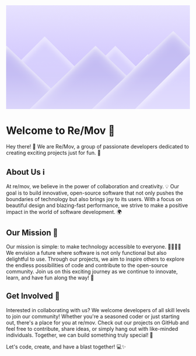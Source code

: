 ![Banner](/profile/Landing.png)


# Welcome to Re/Mov 🚀

Hey there! 👋 We are Re/Mov, a group of passionate developers dedicated to creating exciting projects just for fun. 🎉

## About Us ℹ️

At re/mov, we believe in the power of collaboration and creativity. 💡 Our goal is to build innovative, open-source software that not only pushes the boundaries of technology but also brings joy to its users. With a focus on beautiful design and blazing-fast performance, we strive to make a positive impact in the world of software development. 🌍

## Our Mission 🌟

Our mission is simple: to make technology accessible to everyone. 👨‍💻👩‍💻 We envision a future where software is not only functional but also delightful to use. Through our projects, we aim to inspire others to explore the endless possibilities of code and contribute to the open-source community. Join us on this exciting journey as we continue to innovate, learn, and have fun along the way! 🚀

## Get Involved 🤝

Interested in collaborating with us? We welcome developers of all skill levels to join our community! Whether you're a seasoned coder or just starting out, there's a place for you at re/mov. Check out our projects on GitHub and feel free to contribute, share ideas, or simply hang out with like-minded individuals. Together, we can build something truly special! 🌟

Let's code, create, and have a blast together! 💻✨
